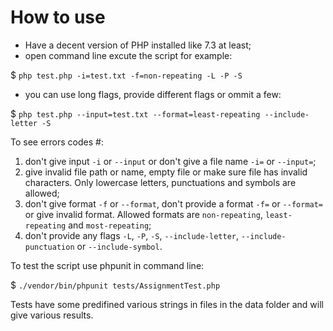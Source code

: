 # How to use
- Have a decent version of PHP installed like 7.3 at least;
- open command line excute the script for example:

$ `php test.php -i=test.txt -f=non-repeating -L -P -S`
- you can use long flags, provide different flags or ommit a few:

$ `php test.php --input=test.txt --format=least-repeating --include-letter -S`

To see errors codes #:
1. don't give input `-i` or `--input` or don't give a file name `-i=` or `--input=`;
2. give invalid file path or name, empty file or make sure file has invalid characters. Only lowercase letters, punctuations and symbols are allowed;
3. don't give format `-f` or `--format`, don't provide a format `-f=` or `--format=` or give invalid format.
Allowed formats are `non-repeating`, `least-repeating` and `most-repeating`;
4. don't provide any flags `-L`, `-P`, `-S`, `--include-letter`, `--include-punctuation` or `--include-symbol`.


To test the script use phpunit in command line:

$ `./vendor/bin/phpunit tests/AssignmentTest.php`

Tests have some predifined various strings in files in the data folder and will give various results.
